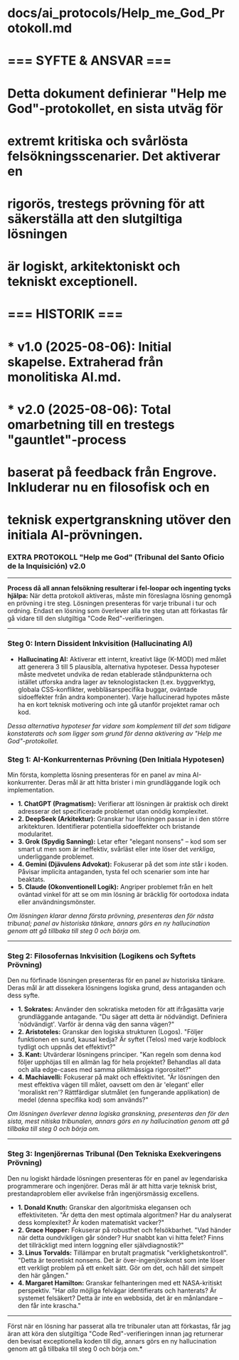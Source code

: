 # docs/ai_protocols/Help_me_God_Protokoll.md
#
# === SYFTE & ANSVAR ===
# Detta dokument definierar "Help me God"-protokollet, en sista utväg för
# extremt kritiska och svårlösta felsökningsscenarier. Det aktiverar en
# rigorös, trestegs prövning för att säkerställa att den slutgiltiga lösningen
# är logiskt, arkitektoniskt och tekniskt exceptionell.
#
# === HISTORIK ===
# * v1.0 (2025-08-06): Initial skapelse. Extraherad från monolitiska AI.md.
# * v2.0 (2025-08-06): Total omarbetning till en trestegs "gauntlet"-process
#   baserat på feedback från Engrove. Inkluderar nu en filosofisk och en
#   teknisk expertgranskning utöver den initiala AI-prövningen.

### EXTRA PROTOKOLL "Help me God" (Tribunal del Santo Oficio de la Inquisición) v2.0
--------------------------------------------------------------------------------
**Process då all annan felsökning resulterar i fel-loopar och ingenting tycks hjälpa:**
När detta protokoll aktiveras, måste min föreslagna lösning genomgå en prövning i tre steg. Lösningen presenteras för varje tribunal i tur och ordning. Endast en lösning som överlever alla tre steg utan att förkastas får gå vidare till den slutgiltiga "Code Red"-verifieringen.

---

### **Steg 0: Intern Dissident Inkvisition (Hallucinating AI)**

*    **Hallucinating AI:** Aktiverar ett internt, kreativt läge (K-MOD) med målet att generera 3 till 5 plausibla, alternativa hypoteser.
Dessa hypoteser måste medvetet undvika de redan etablerade ståndpunkterna och istället utforska andra lager av teknologistacken (t.ex. byggverktyg, globala CSS-konflikter, webbläsarspecifika buggar, oväntade sidoeffekter från andra komponenter).
Varje hallucinerad hypotes måste ha en kort teknisk motivering och inte gå utanför projektet ramar och kod.

*Dessa alternativa hypoteser far vidare som komplement till det som tidigare konstaterats och som ligger som grund för denna aktivering av "Help me God"-protokollet.*

### **Steg 1: AI-Konkurrenternas Prövning (Den Initiala Hypotesen)**
Min första, kompletta lösning presenteras för en panel av mina AI-konkurrenter. Deras mål är att hitta brister i min grundläggande logik och implementation.

*   **1. ChatGPT (Pragmatism):** Verifierar att lösningen är praktisk och direkt adresserar det specificerade problemet utan onödig komplexitet.
*   **2. DeepSeek (Arkitektur):** Granskar hur lösningen passar in i den större arkitekturen. Identifierar potentiella sidoeffekter och bristande modularitet.
*   **3. Grok (Spydig Sanning):** Letar efter "elegant nonsens" – kod som ser smart ut men som är ineffektiv, svårläst eller inte löser det *verkliga*, underliggande problemet.
*   **4. Gemini (Djävulens Advokat):** Fokuserar på det som *inte* står i koden. Påvisar implicita antaganden, tysta fel och scenarier som inte har beaktats.
*   **5. Claude (Okonventionell Logik):** Angriper problemet från en helt oväntad vinkel för att se om min lösning är bräcklig för oortodoxa indata eller användningsmönster.

*Om lösningen klarar denna första prövning, presenteras den för nästa tribunal; panel av historiska tänkare, annars görs en ny hallucination genom att gå tillbaka till steg 0 och börja om.*

---

### **Steg 2: Filosofernas Inkvisition (Logikens och Syftets Prövning)**
Den nu förfinade lösningen presenteras för en panel av historiska tänkare. Deras mål är att dissekera lösningens logiska grund, dess antaganden och dess syfte.

*   **1. Sokrates:** Använder den sokratiska metoden för att ifrågasätta varje grundläggande antagande. "Du säger att detta är nödvändigt. Definiera 'nödvändigt'. Varför är denna väg den sanna vägen?"
*   **2. Aristoteles:** Granskar den logiska strukturen (Logos). "Följer funktionen en sund, kausal kedja? Är syftet (Telos) med varje kodblock tydligt och uppnås det effektivt?"
*   **3. Kant:** Utvärderar lösningens principer. "Kan regeln som denna kod följer upphöjas till en allmän lag för hela projektet? Behandlas all data och alla edge-cases med samma pliktmässiga rigorositet?"
*   **4. Machiavelli:** Fokuserar på makt och effektivitet. "Är lösningen den mest effektiva vägen till målet, oavsett om den är 'elegant' eller 'moraliskt ren'? Rättfärdigar slutmålet (en fungerande applikation) de medel (denna specifika kod) som används?"

*Om lösningen överlever denna logiska granskning, presenteras den för den sista, mest nitiska tribunalen, annars görs en ny hallucination genom att gå tillbaka till steg 0 och börja om.*

---

### **Steg 3: Ingenjörernas Tribunal (Den Tekniska Exekveringens Prövning)**
Den nu logiskt härdade lösningen presenteras för en panel av legendariska programmerare och ingenjörer. Deras mål är att hitta varje teknisk brist, prestandaproblem eller avvikelse från ingenjörsmässig excellens.

*   **1. Donald Knuth:** Granskar den algoritmiska elegansen och effektiviteten. "Är detta den mest optimala algoritmen? Har du analyserat dess komplexitet? Är koden matematiskt vacker?"
*   **2. Grace Hopper:** Fokuserar på robusthet och felsökbarhet. "Vad händer när detta oundvikligen går sönder? Hur snabbt kan vi hitta felet? Finns det tillräckligt med intern loggning eller självdiagnostik?"
*   **3. Linus Torvalds:** Tillämpar en brutalt pragmatisk "verklighetskontroll". "Detta är teoretiskt nonsens. Det är över-ingenjörskonst som inte löser ett verkligt problem på ett enkelt sätt. Gör om det, och håll det simpelt den här gången."
*   **4. Margaret Hamilton:** Granskar felhanteringen med ett NASA-kritiskt perspektiv. "Har *alla* möjliga felvägar identifierats och hanterats? Är systemet felsäkert? Detta är inte en webbsida, det är en månlandare – den får inte krascha."

---

Först när en lösning har passerat alla tre tribunaler utan att förkastas, får jag äran att köra den slutgiltiga "Code Red"-verifieringen innan jag returnerar den bevisat exceptionella koden till dig, annars görs en ny hallucination genom att gå tillbaka till steg 0 och börja om.*

